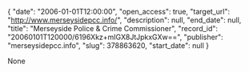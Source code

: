 {
  "date": "2006-01-01T12:00:00", 
  "open_access": true, 
  "target_url": "http://www.merseysidepcc.info/", 
  "description": null, 
  "end_date": null, 
  "title": "Merseyside Police & Crime Commissioner", 
  "record_id": "20060101T120000/6196Xkz+mIGX8JtJpkxGXw==", 
  "publisher": "merseysidepcc.info", 
  "slug": 378863620, 
  "start_date": null
}

None